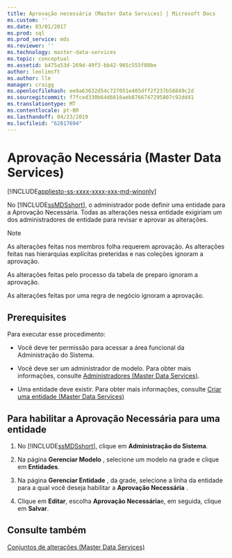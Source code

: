 ```yaml
---
title: Aprovação necessária (Master Data Services) | Microsoft Docs
ms.custom: ''
ms.date: 03/01/2017
ms.prod: sql
ms.prod_service: mds
ms.reviewer: ''
ms.technology: master-data-services
ms.topic: conceptual
ms.assetid: b475a53d-269d-49f3-bb42-965c555f80be
author: leolimsft
ms.author: lle
manager: craigg
ms.openlocfilehash: ee8a63632d54c727051e405dff2f237b58849c2d
ms.sourcegitcommit: f7fced330b64d6616aeb8766747295807c92dd41
ms.translationtype: MT
ms.contentlocale: pt-BR
ms.lasthandoff: 04/23/2019
ms.locfileid: "62817694"
---
```

# <a name="approval-required-master-data-services"></a>Aprovação Necessária (Master Data Services)

[!INCLUDE[appliesto-ss-xxxx-xxxx-xxx-md-winonly](../includes/appliesto-ss-xxxx-xxxx-xxx-md-winonly.md)]

  No [!INCLUDE[ssMDSshort](../includes/ssmdsshort-md.md)], o administrador pode definir uma entidade para a Aprovação Necessária. Todas as alterações nessa entidade exigiriam um dos administradores de entidade para revisar e aprovar as alterações.  
  
> [!NOTE]  
>  As alterações feitas nos membros folha requerem aprovação. As alterações feitas nas hierarquias explícitas preteridas e nas coleções ignoram a aprovação.  
>   
>  As alterações feitas pelo processo da tabela de preparo ignoram a aprovação.  
>   
>  As alterações feitas por uma regra de negócio ignoram a aprovação.  
  
## <a name="prerequisites"></a>Prerequisites  
 Para executar esse procedimento:  
  
-   Você deve ter permissão para acessar a área funcional da Administração do Sistema.  
  
-   Você deve ser um administrador de modelo. Para obter mais informações, consulte [Administradores &#40;Master Data Services&#41;](../master-data-services/administrators-master-data-services.md).  
  
-   Uma entidade deve existir. Para obter mais informações, consulte [Criar uma entidade &#40;Master Data Services&#41;](../master-data-services/create-an-entity-master-data-services.md)  
  
## <a name="to-enable-approval-required-for-an-entity"></a>Para habilitar a Aprovação Necessária para uma entidade  
  
1.  No [!INCLUDE[ssMDSshort](../includes/ssmdsshort-md.md)], clique em **Administração do Sistema**.  
  
2.  Na página **Gerenciar Modelo** , selecione um modelo na grade e clique em **Entidades**.  
  
3.  Na página **Gerenciar Entidade** , da grade, selecione a linha da entidade para a qual você deseja habilitar a  **Aprovação Necessária** .  
  
4.  Clique em **Editar**, escolha **Aprovação Necessária**e, em seguida, clique em **Salvar**.  
  
## <a name="see-also"></a>Consulte também  
 [Conjuntos de alterações &#40;Master Data Services&#41;](../master-data-services/changesets-master-data-services.md)  
  
  
